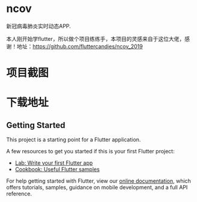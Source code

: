 # ncov

新冠病毒肺炎实时动态APP.

本人刚开始学flutter，所以做个项目练练手，本项目的灵感来自于这位大佬，感谢！地址：https://github.com/fluttercandies/ncov_2019

# 项目截图

# 下载地址


## Getting Started

This project is a starting point for a Flutter application.

A few resources to get you started if this is your first Flutter project:

- [Lab: Write your first Flutter app](https://flutter.dev/docs/get-started/codelab)
- [Cookbook: Useful Flutter samples](https://flutter.dev/docs/cookbook)

For help getting started with Flutter, view our
[online documentation](https://flutter.dev/docs), which offers tutorials,
samples, guidance on mobile development, and a full API reference.
